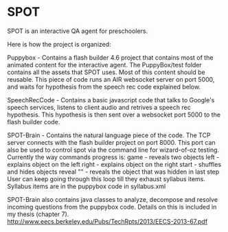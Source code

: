 SPOT
====

SPOT is an interactive QA agent for preschoolers. 

Here is how the project is organized:


Puppybox - Contains a flash builder 4.6 project that contains most of the animated content for the interactive agent. The PuppyBox/test folder contains all the assets that SPOT uses. Most of this content should be reusable. This piece of code runs an AIR websocket server on port 5000, and waits for hypothesis from the speech rec code explained below.

SpeechRecCode - Contains a basic javascript code that talks to Google's speech services, listens to client audio and retrives a speech rec hypothesis. This hypothesis is then sent over a websocket port 5000 to the flash builder code.

SPOT-Brain - Contains the natural language piece of the code. The TCP server connects with the flash builder project on port 8000. This port can also be used to control spot via the command line for wizard-of-oz testing. Currently the way commands progress is:
game - reveals two objects
left - explains object on the left
right - explains object on the right
start - shuffles and hides objects
reveal "<object name>" - reveals the object that was hidden in last step
User can keep going through this loop till they exhaust syllabus items. Syllabus items are in the puppybox code in syllabus.xml

SPOT-Brain also contains java classes to analyze, decompose and resolve incoming questions from the puppybox code. Details on this is included in my thesis (chapter 7).
http://www.eecs.berkeley.edu/Pubs/TechRpts/2013/EECS-2013-67.pdf
